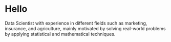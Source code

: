 # Hello

Data Scientist with experience in different fields such as marketing, insurance, and agriculture, mainly motivated by solving real-world problems by applying statistical and mathematical techniques.
